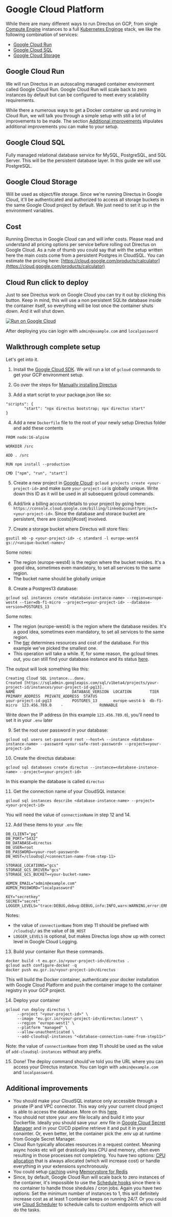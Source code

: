# Google Cloud Platform

While there are many different ways to run Directus on GCP, from single
[Compute Engine](https://cloud.google.com/compute) instances to a full
[Kubernetes Enginge](https://cloud.google.com/kubernetes-engine) stack, we like the following combination of services:

- [Google Cloud Run](https://cloud.google.com/run)
- [Google Cloud SQL](https://cloud.google.com/sql)
- [Google Cloud Storage](https://cloud.google.com/storage)

## Google Cloud Run

We will run Directus in an autoscaling managed container environment called Google Cloud Run. Google Cloud Run will
scale back to zero instances by default but can be configured to meet every scalability requirements.

While there a numerous ways to get a Docker container up and running in Cloud Run, we will talk you through a simple
setup with still a lot of improvements to be made. The section [Additional improvements](#additional-improvements)
stipulates additional improvements you can make to your setup.

## Google Cloud SQL

Fully managed relational database service for MySQL, PostgreSQL, and SQL Server. This will be the persistent database
layer. In this guide we will use PostgreSQL.

## Google Cloud Storage

Will be used as object/file storage. Since we're running Directus in Google Cloud, it'll be authenticated and authorized
to access all storage buckets in the same Google Cloud project by default. We just need to set it up in the environment
variables.

## Cost

Running Directus in Google Cloud can and will infer costs. Please read and understand all pricing options per service
before rolling out Directus on Google Cloud. As a rule of thumb you could say that with the setup written here the main
costs come from a persistent Postgres in CloudSQL. You can estimate the pricing here:
[https://cloud.google.com/products/calculator](https://cloud.google.com/products/calculator)

## Cloud Run click to deploy

Just to see Directus work on Google Cloud you can try it out by clicking this button. Keep in mind, this will use a non
persistent SQLite database inside the container itself, so everything will be lost once the container shuts down. And it
will shut down.

[![Run on Google Cloud](https://deploy.cloud.run/button.svg)](https://deploy.cloud.run/?git_repo=https://github.com/keesvanbemmel/directus-docker)

After deploying you can login with `admin@example.com` and `localpassword`

## Walkthrough complete setup

Let's get into it.

1. Install the [Google Cloud SDK](https://cloud.google.com/sdk/docs/install). We will run a lot of `gcloud` commands to
   get your GCP environment setup.

2. Go over the steps for [Manually installing Directus](/getting-started/installation/manual)

3. Add a start script to your package.json like so:

```
"scripts": {
		"start": "npx directus bootstrap; npx directus start"
}
```

4. Add a new `Dockerfile` file to the root of your newly setup Directus folder and add these contents

```
FROM node:16-alpine

WORKDIR /src

ADD . /src

RUN npm install --production

CMD ["npm", "run", "start"]
```

5. Create a new project in
   [Google Cloud](https://cloud.google.com/resource-manager/docs/creating-managing-projects#creating_a_project):
   `gcloud projects create <your-project-id>` and make sure `your-project-id` is globally unique. Write down this ID as
   it will be used in all subsequent gcloud commands.

6. Add/link a billing account/details to your project by going here:
   `https://console.cloud.google.com/billing/linkedaccount?project=<your-project-id>`. Since the database and storace
   bucket are persistent, there are (costs)[#cost] involved.

7. Create a storage bucket where Directus will store files:

```
gsutil mb -p <your-project-id> -c standard -l europe-west4 gs://<unique-bucket-name>/
```

Some notes:

- The region (europe-west4) is the region where the bucket resides. It's a good idea, sometimes even mandatory, to set
  all services to the same region.
- The bucket name should be globally unique

8. Create a Postgres13 database:

```
gcloud sql instances create <database-instance-name> --region=europe-west4 --tier=db-f1-micro --project=<your-project-id> --database-version=POSTGRES_13
```

Some notes:

- The region (europe-west4) is the region where the database resides. It's a good idea, sometimes even mandatory, to set
  all services to the same region.
- The [tier](https://cloud.google.com/sql/docs/postgres/instance-settings) determines resources and cost of the
  database. For this example we've picked the smallest one.
- This operation will take a while. If, for some reason, the gcloud times out, you can still find your database instance
  and its status [here](https://console.cloud.google.com/sql/instances).

The output will look something like this:

```
Creating Cloud SQL instance...done.
Created [https://sqladmin.googleapis.com/sql/v1beta4/projects/your-project-id/instances/your-project-id-pg13].
NAME                         DATABASE_VERSION  LOCATION        TIER         PRIMARY_ADDRESS  PRIVATE_ADDRESS  STATUS
your-project-id-pg13         POSTGRES_13       europe-west4-b  db-f1-micro  123.456.789.0    -                RUNNABLE
```

Write down the IP address (in this example `123.456.789.0`), you'll need to set it in your `.env` later

9. Set the root user password in your database:

```
gcloud sql users set-password root --host=% --instance <database-instance-name> --password <your-safe-root-password> --project=<your-project-id>
```

10. Create the directus database:

```
gcloud sql databases create directus --instance=<database-instance-name> --project=<your-project-id>
```

In this example the database is called `directus`

11. Get the connection name of your CloudSQL instance:

```
gcloud sql instances describe <database-instance-name> --project=<your-project-id>
```

You will need the value of `connectionName` in step 12 and 14.

12. Add these items to your `.env` file:

```
DB_CLIENT="pg"
DB_PORT="5432"
DB_DATABASE=directus
DB_USER=root
DB_PASSWORD=<your-root-password>
DB_HOST=/cloudsql/<connection-name-from-step-11>

STORAGE_LOCATIONS="gcs"
STORAGE_GCS_DRIVER="gcs"
STORAGE_GCS_BUCKET=<your-bucket-name>

ADMIN_EMAIL="admin@example.com"
ADMIN_PASSWORD="localpassword"

KEY="secretkey"
SECRET="secret"
LOGGER_LEVELS="trace:DEBUG,debug:DEBUG,info:INFO,warn:WARNING,error:ERROR,fatal:CRITICAL"
```

Notes:

- the value of `connectionName` from step 11 should be prefixed with `/cloudsql/` as the value of `DB_HOST`
- `LOGGER_LEVELS` is optional, but makes Directus logs show up with correct level in Google Cloud Logging.

13. Build your container Run these commands.

```
docker build -t eu.gcr.io/<your-project-id>/directus .
gcloud auth configure-docker -q
docker push eu.gcr.io/<your-project-id>/directus
```

This will build the Docker container, authenticate your docker installation with Google Cloud Platform and push the
container image to the container registry in your GCP project.

14. Deploy your container

```
gcloud run deploy directus \
     --project "<your-project-id>" \
     --image "eu.gcr.io/<your-project-id>/directus:latest" \
     --region "europe-west1" \
     --platform "managed" \
     --allow-unauthenticated \
     --add-cloudsql-instances "<database-connection-name-from-step11>"
```

Note: the value of `connectionName` from step 11 should be used as the value of `add-cloudsql-instances` without any
prefix.

15. Done! The deploy command should've told you the URL where you can access your Directus instance. You can login with
    `admin@example.com` and `localpassword`.

## Additional improvements

- You should make your CloudSQL instance only accessible through a private IP and VPC connector. This way only your
  current cloud project is able to access the database. More on this
  [here](https://cloud.google.com/sql/docs/postgres/connect-run#private-ip).
- You should not store your .env file locally and build it into your Dockerfile. Ideally you should save your .env file
  in [Google Cloud Secret Manager](https://cloud.google.com/secret-manager) and in your CI/CD pipeline retrieve it and
  put it in your conainter. Or, even better, let the container pick the .env up at runtime from Google Secret Manager.
- Cloud Run typically allocates resources in a request context. Meaning async hooks etc will get drastically less CPU
  and memory, often even resulting in those processes not completing. You have two options:
  [CPU allocation](https://cloud.google.com/run/docs/configuring/cpu-allocation) that is always allocated (which will
  increase cost) or handle everything in your extensions synchronously.
- You could setup [caching](http://localhost:8080/configuration/config-options/#cache) using
  [Memorystore for Redis](https://cloud.google.com/memorystore/docs/redis)
- Since, by default, Google Cloud Run will scale back to zero instances of the container, it's impossible to use the
  [Schedule hooks](http://localhost:8080/extensions/hooks/#schedule) since there is no container to handle those
  shedules / cron jobs. Again you have two options: Set the minimum number of instances to 1, this will definitely
  increase cost as at least 1 container keeps on running 24/7. Or you could use
  [Cloud Scheduler](https://cloud.google.com/scheduler) to schedule calls to custom endpoints which will do the tasks.
